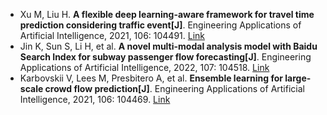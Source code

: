 * Xu M, Liu H. <b>A flexible deep learning-aware framework for travel time prediction considering traffic event[J]</b>. Engineering Applications of Artificial Intelligence, 2021, 106: 104491. [Link](https://www.sciencedirect.com/science/article/pii/S0952197621003390)
* Jin K, Sun S, Li H, et al. <b>A novel multi-modal analysis model with Baidu Search Index for subway passenger flow forecasting[J]</b>. Engineering Applications of Artificial Intelligence, 2022, 107: 104518. [Link](https://www.sciencedirect.com/science/article/pii/S0952197621003663)
* Karbovskii V, Lees M, Presbitero A, et al. <b>Ensemble learning for large-scale crowd flow prediction[J]</b>. Engineering Applications of Artificial Intelligence, 2021, 106: 104469. [Link](https://www.sciencedirect.com/science/article/pii/S0952197621003171)
